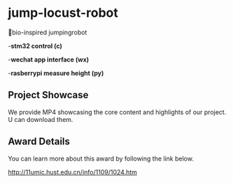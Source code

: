 # jump-locust-robot


🚀bio-inspired jumpingrobot


-**stm32 control (c)**


-**wechat app interface (wx)** 


-**rasberrypi measure height (py)**

## Project Showcase

We provide MP4 showcasing the core content and highlights of our project. U can download them.

## Award Details

You can learn more about this award by following the link below.

http://11umic.hust.edu.cn/info/1109/1024.htm
